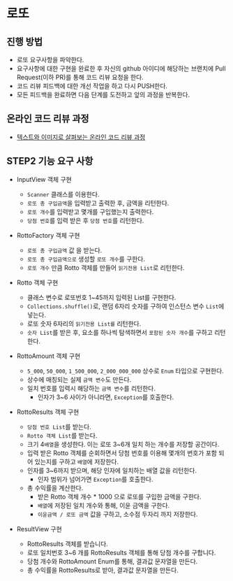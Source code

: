 # 로또
## 진행 방법
* 로또 요구사항을 파악한다.
* 요구사항에 대한 구현을 완료한 후 자신의 github 아이디에 해당하는 브랜치에 Pull Request(이하 PR)를 통해 코드 리뷰 요청을 한다.
* 코드 리뷰 피드백에 대한 개선 작업을 하고 다시 PUSH한다.
* 모든 피드백을 완료하면 다음 단계를 도전하고 앞의 과정을 반복한다.

## 온라인 코드 리뷰 과정
* [텍스트와 이미지로 살펴보는 온라인 코드 리뷰 과정](https://github.com/next-step/nextstep-docs/tree/master/codereview)

## STEP2 기능 요구 사항
 - InputView 객체 구현
   - `Scanner` 클래스를 이용한다.
   - `로또 총 구입금액`을 입력받고 출력한 후, 금액을 리턴한다.
   - `로또 개수`를 입력받고 몇개를 구입했는지 출력한다.
   - `당첨 번호`를 입력 받은 후 `당첨 번호`를 리턴한다.
   
 - RottoFactory 객체 구현
   - `로또 총 구입금액` 값 을 받는다.
   - `로또 총 구입금액으로` 생성할 `로또 개수`를 구한다.
   - `로또 개수` 만큼 Rotto 객체를 만들어 `읽기전용 List`로 리턴한다. 
   
 - Rotto 객체 구현
   - 클래스 변수로 로또번호 1~45까지 입력된 List를 구현한다.
   - `Collections.shuffle()`로, 랜덤 6자리 숫자를 구하여 인스턴스 변수 `List`에 넣는다.
   - 로또 숫자 6자리의 `읽기전용 List를` 리턴한다.
   - `숫자 List`를 받은 후, 요소를 하나씩 탐색하면서 `포함된 숫자 개수`를 구하고 리턴한다.
   
 - RottoAmount 객체 구현
   - `5_000`, `50_000`, `1_500_000`, `2_000_000_000` 상수로 `Enum` 타입으로 구현한다.  
   - 상수에 매칭되는 실제 `금액 변수`도 만든다.
   - 일치 번호를 입력시 해당하는 `금액 변수`를 리턴한다.
     - 인자가 3~6 사이가 아니라면, `Exception`를 호출한다.
   
 - RottoResults 객체 구현
   - `당첨 번호 List`를 받는다.
   - `Rotto 객체 List`를 받는다. 
   - 크기 4`배열`을 생성한다. 이는 로또 3~6개 일치 하는 개수를 저장할 공간이다.
   - 입력 받은 Rotto 객체를 순회하면서 당첨 번호를 이용해 몇개의 번호가 포함 되어 있는지를 구하고 `배열`에 저장한다.
   - 인자를 3~6까지 받으며, 해당 인자에 일치하는 배열 값을 리턴한다.
     - 인자 범위가 넘어가면 `Exception`를 호출한다.
   - 총 수익률을 계산한다.
     - 받은 Rotto 객체 개수 * 1000 으로 로또를 구입한 금액을 구한다.
     - `배열`에 저장된 일치 개수와 통해, 이윤 금액을 구한다.
     - `이윤금액 / 로또 금액` 값을 구하고, 소수점 두자리 까지 저장한다.  
   
 - ResultView 구현
   - RottoResults 객체를 받습니다.
   - 로또 일치번호 3~6 개를 RottoResults 객체를 통해 당첨 개수를 구합니다.
   - 당첨 개수와 RottoAmount Enum를 통해, 결과값 문자열을 만든다.
   - 총 수익률을 RottoResults로 받아, 결과값 문자열을 만든다.